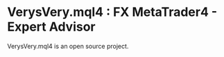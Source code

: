 VerysVery.mql4 : FX MetaTrader4 - Expert Advisor
============================

VerysVery.mql4 is an open source project.